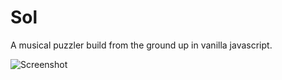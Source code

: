 # Sol
A musical puzzler build from the ground up in vanilla javascript.

![Screenshot](https://gallegosaudio.com/images/Sol_thumb.png)

